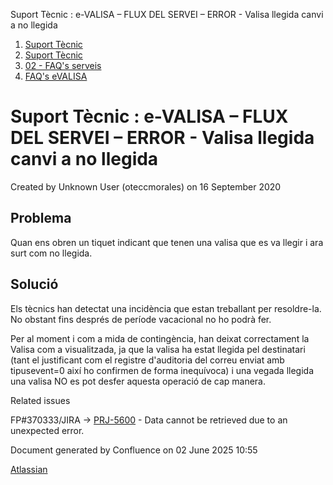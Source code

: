Suport Tècnic : e-VALISA – FLUX DEL SERVEI – ERROR - Valisa llegida canvi a no llegida  

1.  [Suport Tècnic](index.html)
2.  [Suport Tècnic](13893782.html)
3.  [02 - FAQ's serveis](26313393.html)
4.  [FAQ's eVALISA](28705569.html)

Suport Tècnic : e-VALISA – FLUX DEL SERVEI – ERROR - Valisa llegida canvi a no llegida
======================================================================================

Created by Unknown User (oteccmorales) on 16 September 2020

Problema
--------

Quan ens obren un tiquet indicant que tenen una valisa que es va llegir i ara surt com no llegida.

Solució
-------

Els tècnics han detectat una incidència que estan treballant per resoldre-la. No obstant fins després de període vacacional no ho podrà fer.

  

Per al moment i com a mida de contingència, han deixat correctament la Valisa com a visualitzada, ja que la valisa ha estat llegida pel destinatari (tant el justificant com el registre d'auditoria del correu enviat amb tipusevent=0 així ho confirmen de forma inequívoca) i una vegada llegida una valisa NO es pot desfer aquesta operació de cap manera.

  

Related issues

FP#370333/JIRA -> [PRJ-5600](https://contacte.aoc.cat/browse/PRJ-5600?src=confmacro) - Data cannot be retrieved due to an unexpected error.

Document generated by Confluence on 02 June 2025 10:55

[Atlassian](http://www.atlassian.com/)